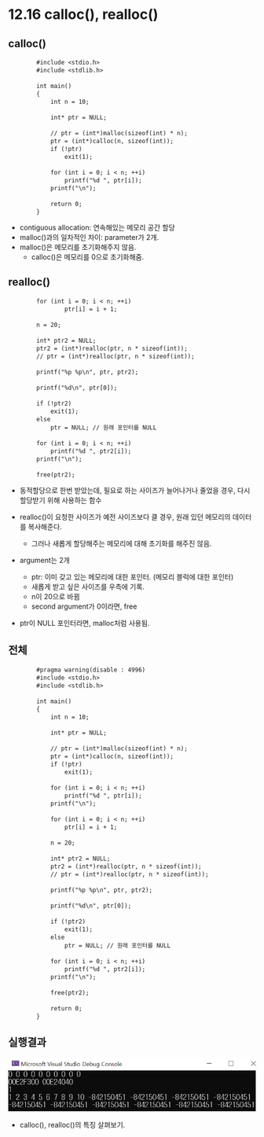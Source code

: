 # 12.16 calloc(), realloc()
## calloc()

            #include <stdio.h>
            #include <stdlib.h> 

            int main()
            {
                int n = 10;

                int* ptr = NULL;

                // ptr = (int*)malloc(sizeof(int) * n);
                ptr = (int*)calloc(n, sizeof(int));
                if (!ptr)
                    exit(1);

                for (int i = 0; i < n; ++i)
                    printf("%d ", ptr[i]);
                printf("\n");

                return 0;
            }

* contiguous allocation: 연속해있는 메모리 공간 할당
* malloc()과의 일차적인 차이: parameter가 2개.
* malloc()은 메모리를 초기화해주지 않음.
    - calloc()은 메모리를 0으로 초기화해줌.

## realloc()

            for (int i = 0; i < n; ++i)
                    ptr[i] = i + 1;

            n = 20;

            int* ptr2 = NULL;
            ptr2 = (int*)realloc(ptr, n * sizeof(int));
            // ptr = (int*)realloc(ptr, n * sizeof(int));

            printf("%p %p\n", ptr, ptr2);

            printf("%d\n", ptr[0]);

            if (!ptr2)
                exit(1);
            else
                ptr = NULL; // 원래 포인터를 NULL

            for (int i = 0; i < n; ++i)
                printf("%d ", ptr2[i]); 
            printf("\n");

            free(ptr2);



* 동적할당으로 한번 받았는데, 필요로 하는 사이즈가 늘어나거나 줄었을 경우, 다시 할당받기 위해 사용하는 함수

* realloc()이 요청한 사이즈가 예전 사이즈보다 클 경우, 원래 있던 메모리의 데이터를 복사해준다.
    - 그러나 새롭게 할당해주는 메모리에 대해 초기화를 해주진 않음.

* argument는 2개
    - ptr: 이미 갖고 있는 메모리에 대한 포인터. (메모리 블럭에 대한 포인터)
    - 새롭게 받고 싶은 사이즈를 우측에 기록.
    - n이 20으로 바뀜 
    - second argument가 0이라면, free

* ptr이 NULL 포인터라면, malloc처럼 사용됨.

## 전체

            #pragma warning(disable : 4996)
            #include <stdio.h>
            #include <stdlib.h> 

            int main()
            {
                int n = 10;

                int* ptr = NULL;

                // ptr = (int*)malloc(sizeof(int) * n);
                ptr = (int*)calloc(n, sizeof(int));
                if (!ptr)
                    exit(1);

                for (int i = 0; i < n; ++i)
                    printf("%d ", ptr[i]);
                printf("\n");

                for (int i = 0; i < n; ++i)
                    ptr[i] = i + 1;

                n = 20;

                int* ptr2 = NULL;
                ptr2 = (int*)realloc(ptr, n * sizeof(int));
                // ptr = (int*)realloc(ptr, n * sizeof(int));

                printf("%p %p\n", ptr, ptr2);

                printf("%d\n", ptr[0]);

                if (!ptr2)
                    exit(1);
                else
                    ptr = NULL; // 원래 포인터를 NULL

                for (int i = 0; i < n; ++i)
                    printf("%d ", ptr2[i]); 
                printf("\n");

                free(ptr2);

                return 0;
            }

## 실행결과

![](../images/chapter12/alloc13.png)

* calloc(), realloc()의 특징 살펴보기.
